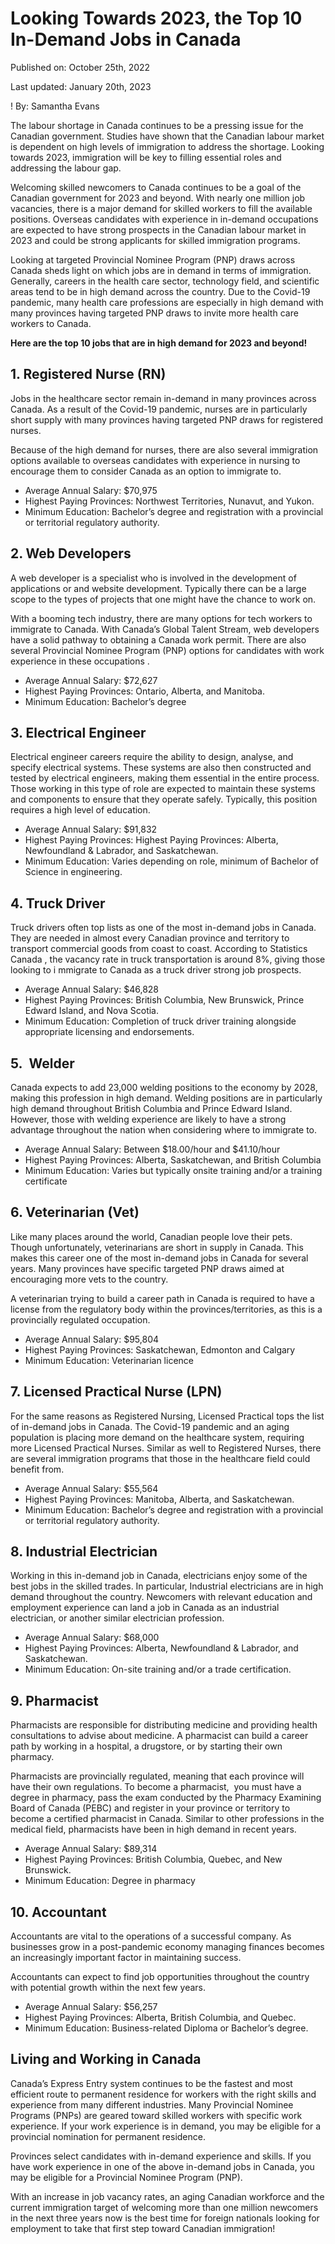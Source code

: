 Looking Towards 2023, the Top 10 In-Demand Jobs in Canada
=========================================================

Published on: October 25th, 2022

Last updated: January 20th, 2023

! By: Samantha Evans   

The labour shortage in Canada continues to be a pressing issue for the Canadian government. Studies have shown that the Canadian labour market is dependent on high levels of immigration to address the shortage. Looking towards 2023, immigration will be key to filling essential roles and addressing the labour gap.

Welcoming skilled newcomers to Canada continues to be a goal of the Canadian government for 2023 and beyond. With nearly one million job vacancies, there is a major demand for skilled workers to fill the available positions. Overseas candidates with experience in in-demand occupations are expected to have strong prospects in the Canadian labour market in 2023 and could be strong applicants for skilled immigration programs.

Looking at targeted Provincial Nominee Program (PNP) draws across Canada sheds light on which jobs are in demand in terms of immigration. Generally, careers in the health care sector, technology field, and scientific areas tend to be in high demand across the country. Due to the Covid-19 pandemic, many health care professions are especially in high demand with many provinces having targeted PNP draws to invite more health care workers to Canada.

**Here are the top 10 jobs that are in high demand for 2023 and beyond!**

**1\. Registered Nurse (RN)**
-----------------------------

Jobs in the healthcare sector remain in-demand in many provinces across Canada. As a result of the Covid-19 pandemic, nurses are in particularly short supply with many provinces having targeted PNP draws for registered nurses.

Because of the high demand for nurses, there are also several immigration options available to overseas candidates with experience in nursing to encourage them to consider Canada as an option to immigrate to.

*   Average Annual Salary: $70,975
*   Highest Paying Provinces: Northwest Territories, Nunavut, and Yukon.
*   Minimum Education: Bachelor’s degree and registration with a provincial or territorial regulatory authority.

**2\. Web Developers**
----------------------

A web developer is a specialist who is involved in the development of applications or and website development. Typically there can be a large scope to the types of projects that one might have the chance to work on.

With a booming tech industry, there are many options for tech workers to immigrate to Canada. With Canada’s Global Talent Stream, web developers have a solid pathway to obtaining a Canada work permit. There are also several Provincial Nominee Program (PNP) options for candidates with work experience in these occupations .

*   Average Annual Salary: $72,627
*   Highest Paying Provinces: Ontario, Alberta, and Manitoba.
*   Minimum Education: Bachelor’s degree

**3\. Electrical Engineer**
---------------------------

Electrical engineer careers require the ability to design, analyse, and specify electrical systems. These systems are also then constructed and tested by electrical engineers, making them essential in the entire process. Those working in this type of role are expected to maintain these systems and components to ensure that they operate safely. Typically, this position requires a high level of education.

*   Average Annual Salary: $91,832
*   Highest Paying Provinces: Highest Paying Provinces: Alberta, Newfoundland & Labrador, and Saskatchewan.
*   Minimum Education: Varies depending on role, minimum of Bachelor of Science in engineering.

**4\. Truck Driver**
--------------------

Truck drivers often top lists as one of the most in-demand jobs in Canada. They are needed in almost every Canadian province and territory to transport commercial goods from coast to coast. According to Statistics Canada , the vacancy rate in truck transportation is around 8%, giving those looking to i mmigrate to Canada as a truck driver strong job prospects.

*   Average Annual Salary: $46,828
*   Highest Paying Provinces: British Columbia, New Brunswick, Prince Edward Island, and Nova Scotia.
*   Minimum Education: Completion of truck driver training alongside appropriate licensing and endorsements.

**5.  Welder**
--------------

Canada expects to add 23,000 welding positions to the economy by 2028, making this profession in high demand. Welding positions are in particularly high demand throughout British Columbia and Prince Edward Island. However, those with welding experience are likely to have a strong advantage throughout the nation when considering where to immigrate to.

*   Average Annual Salary: Between $18.00/hour and $41.10/hour
*   Highest Paying Provinces: Alberta, Saskatchewan, and British Columbia
*   Minimum Education: Varies but typically onsite training and/or a training certificate

**6\. Veterinarian (Vet)**
--------------------------

Like many places around the world, Canadian people love their pets. Though unfortunately, veterinarians are short in supply in Canada. This makes this career one of the most in-demand jobs in Canada for several years. Many provinces have specific targeted PNP draws aimed at encouraging more vets to the country.

A veterinarian trying to build a career path in Canada is required to have a license from the regulatory body within the provinces/territories, as this is a provincially regulated occupation.

*   Average Annual Salary: $95,804
*   Highest Paying Provinces: Saskatchewan, Edmonton and Calgary
*   Minimum Education: Veterinarian licence

**7\. Licensed Practical Nurse (LPN)**
--------------------------------------

For the same reasons as Registered Nursing, Licensed Practical tops the list of in-demand jobs in Canada. The Covid-19 pandemic and an aging population is placing more demand on the healthcare system, requiring more Licensed Practical Nurses. Similar as well to Registered Nurses, there are several immigration programs that those in the healthcare field could benefit from.

*   Average Annual Salary: $55,564
*   Highest Paying Provinces: Manitoba, Alberta, and Saskatchewan.
*   Minimum Education: Bachelor’s degree and registration with a provincial or territorial regulatory authority.

**8\. Industrial Electrician**
------------------------------

Working in this in-demand job in Canada, electricians enjoy some of the best jobs in the skilled trades. In particular, Industrial electricians are in high demand throughout the country. Newcomers with relevant education and employment experience can land a job in Canada as an industrial electrician, or another similar electrician profession.

*   Average Annual Salary: $68,000
*   Highest Paying Provinces: Alberta, Newfoundland & Labrador, and Saskatchewan.
*   Minimum Education: On-site training and/or a trade certification.

**9\. Pharmacist**
------------------

Pharmacists are responsible for distributing medicine and providing health consultations to advise about medicine. A pharmacist can build a career path by working in a hospital, a drugstore, or by starting their own pharmacy.

Pharmacists are provincially regulated, meaning that each province will have their own regulations. To become a pharmacist,  you must have a degree in pharmacy, pass the exam conducted by the Pharmacy Examining Board of Canada (PEBC) and register in your province or territory to become a certified pharmacist in Canada. Similar to other professions in the medical field, pharmacists have been in high demand in recent years.

*   Average Annual Salary: $89,314
*   Highest Paying Provinces: British Columbia, Quebec, and New Brunswick.
*   Minimum Education: Degree in pharmacy

**10\. Accountant**
-------------------

Accountants are vital to the operations of a successful company. As businesses grow in a post-pandemic economy managing finances becomes an increasingly important factor in maintaining success.

Accountants can expect to find job opportunities throughout the country with potential growth within the next few years.

*   Average Annual Salary: $56,257
*   Highest Paying Provinces: Alberta, British Columbia, and Quebec.
*   Minimum Education: Business-related Diploma or Bachelor’s degree.

**Living and Working in Canada**
--------------------------------

Canada’s Express Entry system continues to be the fastest and most efficient route to permanent residence for workers with the right skills and experience from many different industries. Many Provincial Nominee Programs (PNPs) are geared toward skilled workers with specific work experience. If your work experience is in demand, you may be eligible for a provincial nomination for permanent residence.

Provinces select candidates with in-demand experience and skills. If you have work experience in one of the above in-demand jobs in Canada, you may be eligible for a Provincial Nominee Program (PNP).

With an increase in job vacancy rates, an aging Canadian workforce and the current immigration target of welcoming more than one million newcomers in the next three years now is the best time for foreign nationals looking for employment to take that first step toward Canadian immigration!
